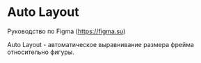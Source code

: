 # Auto Layout
Руководство по Figma (https://figma.su)

Auto Layout - автоматическое выравнивание размера фрейма относительно фигуры.